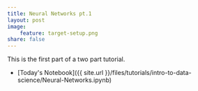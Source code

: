 ```yaml
---
title: Neural Networks pt.1
layout: post
image:
    feature: target-setup.png
share: false
---
```



This is the first part of a two part tutorial.

* [Today's Notebook]({{ site.url }}/files/tutorials/intro-to-data-science/Neural-Networks.ipynb)

